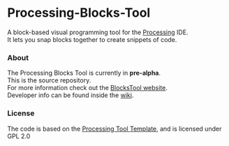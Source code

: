 Processing-Blocks-Tool
======================

A block-based visual programming tool for the [Processing](http://www.processing.org) IDE.  
It lets you snap blocks together to create snippets of code.

### About

The Processing Blocks Tool is currently in **pre-alpha**.  
This is the source repository.  
For more information check out the [BlocksTool website](http://bitcraftlab.github.com/Processing-Blocks-Tool/).   
Developer info can be found inside the [wiki](https://github.com/bitcraftlab/Processing-Blocks-Tool/wiki).

### License

The code is based on the [Processing Tool Template](https://github.com/bitcraftlab/Processing-Tool-Template),
and is licensed under GPL 2.0
